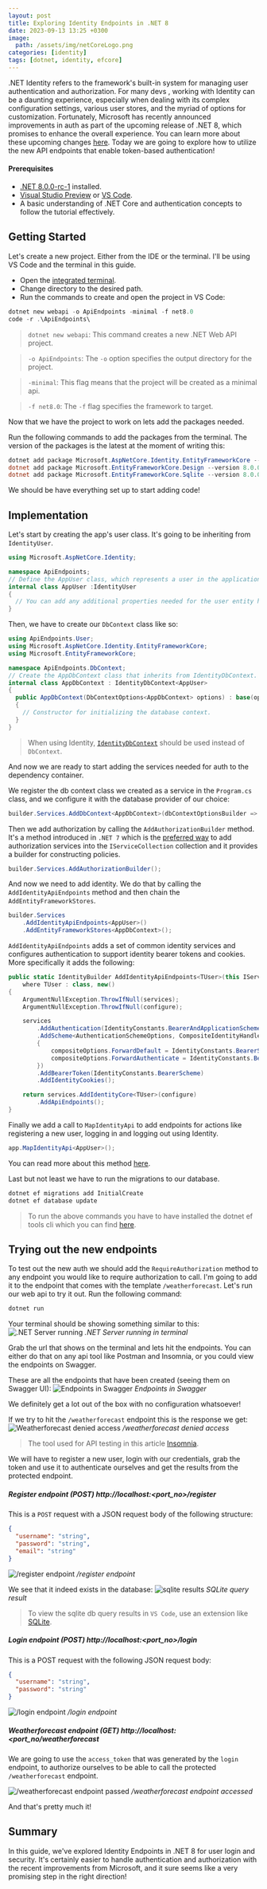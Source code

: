 ```yaml
---
layout: post
title: Exploring Identity Endpoints in .NET 8
date: 2023-09-13 13:25 +0300
image:
  path: /assets/img/netCoreLogo.png
categories: [identity]
tags: [dotnet, identity, efcore] 
---
```

.NET Identity refers to the framework's built-in system for managing user authentication and authorization. For many devs , working with Identity can be a daunting experience, especially when dealing with its complex configuration settings, various user stores, and the myriad of options for customization. Fortunately, Microsoft has recently announced improvements in auth as part of the upcoming release of .NET 8, which promises to enhance the overall experience. You can learn more about these upcoming changes [here](https://devblogs.microsoft.com/dotnet/improvements-auth-identity-aspnetcore-8/). Today we are going to explore how to utilize the new API endpoints that enable token-based authentication!

#### Prerequisites
- [.NET 8.0.0-rc-1](https://dotnet.microsoft.com/en-us/download/dotnet/8.0) installed.
- [Visual Studio Preview](https://visualstudio.microsoft.com/vs/preview/) or [VS Code](https://code.visualstudio.com/).
- A basic understanding of .NET Core and authentication concepts to follow the tutorial effectively.

## Getting Started

Let's create a new project. Either from the IDE or the terminal. I'll be using VS Code and the terminal in this guide.

- Open the [integrated terminal](https://code.visualstudio.com/docs/editor/integrated-terminal).
- Change directory to the desired path.
- Run the commands to create and open the project in VS Code:
```powershell
dotnet new webapi -o ApiEndpoints -minimal -f net8.0 
code -r .\ApiEndpoints\
```

> `dotnet new webapi`: This command creates a new .NET Web API project.

> `-o ApiEndpoints`: The `-o` option specifies the output directory for the project.

> `-minimal`: This flag means that the project will be created as a minimal api.

> `-f net8.0`: The `-f` flag specifies the framework to target.

Now that we have the project to work on lets add the packages needed.

Run the following commands to add the packages from the terminal. The version of the packages is the latest at the moment of writing this: 
```powershell
dotnet add package Microsoft.AspNetCore.Identity.EntityFrameworkCore --version 8.0.0-rc.1.23421.29
dotnet add package Microsoft.EntityFrameworkCore.Design --version 8.0.0-rc.1.23419.6
dotnet add package Microsoft.EntityFrameworkCore.Sqlite --version 8.0.0-rc.1.23419.6
```

We should be have everything set up to start adding code!

## Implementation

Let's start by creating the app's user class. It's going to be inheriting from `IdentityUser`.

```cs
using Microsoft.AspNetCore.Identity;

namespace ApiEndpoints;
// Define the AppUser class, which represents a user in the application.
internal class AppUser :IdentityUser
{
  // You can add any additional properties needed for the user entity here.
}
```

Then, we have to create our `DbContext` class like so:
```cs
using ApiEndpoints.User;
using Microsoft.AspNetCore.Identity.EntityFrameworkCore;
using Microsoft.EntityFrameworkCore;

namespace ApiEndpoints.DbContext;
// Create the AppDbContext class that inherits from IdentityDbContext.
internal class AppDbContext : IdentityDbContext<AppUser>
{
  public AppDbContext(DbContextOptions<AppDbContext> options) : base(options)
  {
    // Constructor for initializing the database context.
  }
}
```

> When using Identity, [`IdentityDbContext`](https://learn.microsoft.com/en-us/dotnet/api/microsoft.aspnetcore.identity.entityframeworkcore.identitydbcontext?view=aspnetcore-8.0) should be used instead of `DbContext`.

And now we are ready to start adding the services needed for auth to the dependency container.

We register the db context class we created as a service in the `Program.cs` class, and we configure it with the database provider of our choice:
```cs
builder.Services.AddDbContext<AppDbContext>(dbContextOptionsBuilder => dbContextOptionsBuilder.UseSqlite("Data Source=myapp.db"));
```

Then we add authorization by calling the `AddAuthorizationBuilder` method. It's a method introduced in `.NET 7` which is the [preferred way](https://learn.microsoft.com/en-us/aspnet/core/diagnostics/asp0025?view=aspnetcore-8.0) to add authorization services into the `IServiceCollection` collection and it provides a builder for constructing policies.
```cs
builder.Services.AddAuthorizationBuilder();
```

And now we need to add identity. We do that by calling the `AddIdentityApiEndpoints` method and then chain the `AddEntityFrameworkStores`.
```cs
builder.Services
	.AddIdentityApiEndpoints<AppUser>()
	.AddEntityFrameworkStores<AppDbContext>();
```

`AddIdentityApiEndpoints` adds a set of common identity services and configures authentication to support identity bearer tokens and cookies. More specifically it adds the following:
```cs
public static IdentityBuilder AddIdentityApiEndpoints<TUser>(this IServiceCollection services, Action<IdentityOptions> configure)
    where TUser : class, new()
{
    ArgumentNullException.ThrowIfNull(services);
    ArgumentNullException.ThrowIfNull(configure);

    services
        .AddAuthentication(IdentityConstants.BearerAndApplicationScheme)
        .AddScheme<AuthenticationSchemeOptions, CompositeIdentityHandler>(IdentityConstants.BearerAndApplicationScheme, null, compositeOptions =>
        {
            compositeOptions.ForwardDefault = IdentityConstants.BearerScheme;
            compositeOptions.ForwardAuthenticate = IdentityConstants.BearerAndApplicationScheme;
        })
        .AddBearerToken(IdentityConstants.BearerScheme)
        .AddIdentityCookies();

    return services.AddIdentityCore<TUser>(configure)
        .AddApiEndpoints();
}
```

Finally we add a call to `MapIdentityApi` to add endpoints for actions like registering a new user, logging in and logging out using Identity.

```cs
app.MapIdentityApi<AppUser>();
```

You can read more about this method [here](https://github.com/dotnet/aspnetcore/blob/main/src/Identity/Core/src/IdentityApiEndpointRouteBuilderExtensions.cs).

Last but not least we have to run the migrations to our database.
```powershell
dotnet ef migrations add InitialCreate
dotnet ef database update
```
> To run the above commands you have to have installed the dotnet ef tools cli which you can find [here](https://learn.microsoft.com/en-us/ef/core/cli/dotnet).

## Trying out the new endpoints

To test out the new auth we should add the `RequireAuthorization` method to any endpoint you would like to require authorization to call. I'm going to add it to the endpoint that comes with the template `/weatherforecast`. Let's run our web api to try it out.
Run the following command:
```powershell
dotnet run
```

Your terminal should be showing something similar to this:
![.NET Server running](/assets/img/identityTerminal.png)
_.NET Server running in terminal_

Grab the url that shows on the terminal and lets hit the endpoints. You can either do that on any api tool like Postman and Insomnia, or you could view the endpoints on Swagger.

These are all the endpoints that have been created (seeing them on Swagger UI):
![Endpoints in Swagger](/assets/img/swaggerEndpoints.png)
_Endpoints in Swagger_

We definitely get a lot out of the box with no configuration whatsoever!

If we try to hit the `/weatherforecast` endpoint this is the response we get:
![Weatherforecast denied access](/assets/img/forecastDenied.png)
_/weatherforecast denied access_

>The tool used for API testing in this article [Insomnia](https://insomnia.rest/download).

We will have to register a new user, login with our credentials, grab the token and use it to authenticate ourselves and get the results from the protected endpoint.

##### Register endpoint (POST) http://localhost:<port_no>/register

This is a `POST` request with a JSON request body of the following structure:
```json
{
  "username": "string",
  "password": "string",
  "email": "string"
}
```

![/register endpoint](/assets/img/register.png)
_/register endpoint_

We see that it indeed exists in the database:
![sqlite results](/assets/img/sqlite.png)
_SQLite query result_

>To view the sqlite db query results in `VS Code`, use an extension like [SQLite](https://marketplace.visualstudio.com/items?itemName=alexcvzz.vscode-sqlite).

##### Login endpoint (POST) http://localhost:<port_no>/login

This is a POST request with the following JSON request body:
```json
{
  "username": "string",
  "password": "string"
}
```

![/login endpoint](/assets/img/login.png)
_/login endpoint_

##### Weatherforecast endpoint (GET) http://localhost:<port_no/weatherforecast

We are going to use the `access_token` that was generated by the `login` endpoint, to authorize ourselves to be able to call the protected `/weatherforecast` endpoint.

![/weatherforecast endpoint passed](/assets/img/register.png)
_/weatherforecast endpoint accessed_

And that's pretty much it!

## Summary

In this guide, we've explored Identity Endpoints in .NET 8 for user login and security. It's certainly easier to handle authentication and authorization with the recent improvements from Microsoft, and it sure seems like a very promising step in the right direction!
